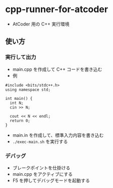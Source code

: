 # cpp-runner-for-atcoder

- AtCoder 用の C++ 実行環境

## 使い方

### 実行して出力

- main.cpp を作成して C++ コードを書き込む
- 例

```
#include <bits/stdc++.h>
using namespace std;

int main() {
  int N;
  cin >> N;

  cout << N << endl;
  return 0;
}
```

- main.in を作成して、標準入力内容を書き込む
- `./exec-main.sh` を実行する

### デバッグ

- ブレークポイントを仕掛ける
- main.cpp をアクティブにする
- F5 を押してデバッグモードを起動する
